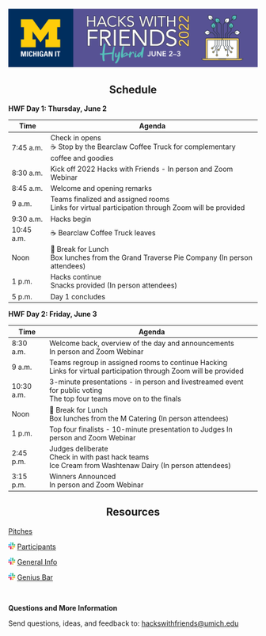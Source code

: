 [![Banner](assets/HacksWFriends2022-WebBanner1920x450.png)](https://it.umich.edu/community/hacks-with-friends/2022)

<h2 align="center">Schedule</h2>

**HWF Day 1: Thursday, June 2**

|Time|Agenda|
|---|---|
|7:45 a.m.|Check in opens</br>:coffee: Stop by the Bearclaw Coffee Truck for complementary coffee and goodies|
|8:30 a.m.|Kick off 2022 Hacks with Friends - In person and Zoom Webinar|
|8:45 a.m.|Welcome and opening remarks|
|9 a.m.|Teams finalized and assigned rooms</br>Links for virtual participation through Zoom will be provided|
|9:30 a.m.|Hacks begin|
|10:45 a.m.|:coffee: Bearclaw Coffee Truck leaves|
|Noon|:fork_and_knife: Break for Lunch</br>Box lunches from the Grand Traverse Pie Company (In person attendees)|
|1 p.m.|Hacks continue</br>Snacks provided (In person attendees)|
|5 p.m.|Day 1 concludes|

**HWF Day 2: Friday, June 3**

|Time|Agenda|
|---|---|
|8:30 a.m.|Welcome back, overview of the day and announcements</br>In person and Zoom Webinar|
|9 a.m.|Teams regroup in assigned rooms to continue Hacking</br>Links for virtual participation through Zoom will be provided|
|10:30 a.m.|3-minute presentations - in person and livestreamed event for public voting</br>The top four teams move on to the finals|
|Noon|:fork_and_knife: Break for Lunch</br>Box lunches from the M Catering (In person attendees)|
|1 p.m.|Top four finalists - 10-minute presentation to Judges In person and Zoom Webinar|
|2:45 p.m.|Judges deliberate</br>Check in with past hack teams</br>Ice Cream from Washtenaw Dairy (In person attendees)|
|3:15 p.m.|Winners Announced</br>In person and Zoom Webinar|

<h2 align="center">Resources</h2>

[Pitches](https://it.umich.edu/community/hacks-with-friends/2022/submitted-pitches)

<img src="assets/slack.png" width=14> [Participants](https://um-its-mi-it.slack.com/archives/C037ACCMW9H)

<img src="assets/slack.png" width=14> [General Info](https://um-its-mi-it.slack.com/archives/C03DN2X79GD)

<img src="assets/slack.png" width=14> [Genius Bar](https://um-its-mi-it.slack.com/archives/C03DR004YP5)



</br>

**Questions and More Information**

Send questions, ideas, and feedback to: hackswithfriends@umich.edu
